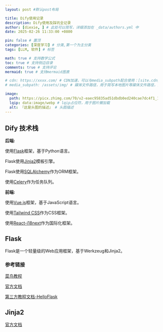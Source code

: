 ```yaml
---
layout: post #默认post布局

title: Dify使用记录
description: Dify使用及踩坑全记录
author: [diexie, ] # 此处可以简写，详细添加在 _data/authors.yml 中
date: 2025-02-26 11:33:00 +0800

pin: false # 置顶
categories: [深度学习] # 分类,第一个为主分类
tags: [LLM, 软件] # 标签

math: true # 支持数学公式
toc: true # 支持侧边目录
comments: true # 支持评论
mermaid: true # 支持mermaid图表

# cdn: https://xxxx.com/ # CDN加速，可以与media_subpath配合使用：[site.cdn/][page.media_subpath/]file.ext
# media_subpath: /assets/img/ # 媒体文件路径，用于简写本地图片等媒体文件路径，注意：封面图路径**会受影响**

image:
  path: https://picx.zhimg.com/70/v2-eaec95835ad51dbdb0ed240cae7dc4f1_1440w.avis?source=172ae18b&biz_tag=Post # 封面图
  lqip: data:image/webp # lqip占位符，用于图片懒加载
  alt: 『这是头图的描述』 # 头图描述
---
```


## Dify 技术栈

**后端:**

使用[Flask](https://flask.palletsprojects.com/zh-cn/stable/#user-s-guide)框架，基于Python语言。

Flask使用[Jinja2](https://docs.jinkan.org/docs/jinja2/)模板引擎。

Flask使用[SQLAlchemy](https://docs.sqlalchemy.org/en/14/)作为ORM框架。

使用[Celery](https://docs.celeryproject.org/en/stable/)作为任务队列。

**前端:**

使用[Vue.js](https://cn.vuejs.org/)框架，基于JavaScript语言。

使用[Tailwind CSS](https://tailwindcss.com/)作为CSS框架。

使用[React-i18next](https://react.i18next.com/)作为国际化框架。

## Flask

Flask是一个轻量级的Web应用框架，基于Werkzeug和Jinja2。

### 参考链接

[菜鸟教程](https://www.runoob.com/flask/flask-tutorial.html)

[官方文档](https://flask.palletsprojects.com/zh-cn/stable/#user-s-guide)

[第三方教程文档-HelloFlask](https://docs.helloflask.com/)

## Jinja2

[官方文档](https://docs.jinkan.org/docs/jinja2/)
